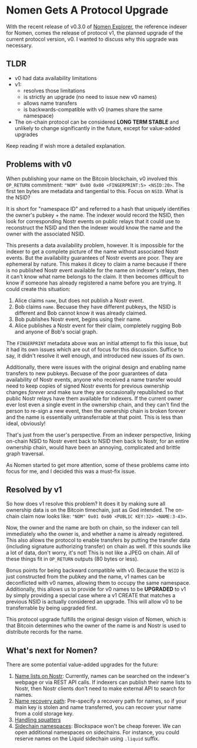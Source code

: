 # Nomen Gets A Protocol Upgrade

With the recent release of v0.3.0 of [Nomen Explorer](https://nomenexplorer.com), the reference indexer for Nomen, comes the release of protocol v1, the planned upgrade of the current protocol version, v0. I wanted to discuss why this upgrade was necessary.

## TLDR

- v0 had data availability limitations
- v1:
  - resolves those limitations
  - is strictly an upgrade (no need to issue new v0 names)
  - allows name transfers
  - is backwards-compatible with v0 (names share the same namespace)
- The on-chain protocol can be considered **LONG TERM STABLE** and unlikely to change significantly in the future, except for value-added upgrades
 
Keep reading if wish more a detailed explanation.

## Problems with v0

When publishing your name on the Bitcoin blockchain, v0 involved this `OP_RETURN` commitment: `"NOM" 0x00 0x00 <FINGERPRINT:5> <NSID:20>`. The first ten bytes are metadata and tangential to this. Focus on `NSID`. What is the NSID?

It is short for "namespace ID" and referred to a hash that uniquely identifies the owner's pubkey + the name. The indexer would record the NSID, then look for corresponding Nostr events on public relays that it could use to reconstruct the NSID and then the indexer would know the name and the owner with the associated NSID.

This presents a data availability problem, however. It is impossible for the indexer to get a complete picture of the name without associated Nostr events. But the availability guarantees of Nostr events are poor. They are ephemeral by nature. This makes it dicey to claim a name because if there is no published Nostr event available for the name on indexer's relays, then it can't know what name belongs to the claim. It then becomes difficult to know if someone has already registered a name before you are trying. It could create this situation:

1. Alice claims `name`, but does not publish a Nostr event.
2. Bob claims `name`. Becuase they have different pubkeys, the NSID is different and Bob cannot know it was already claimed.
3. Bob publishes Nostr event, begins using their name.
4. Alice publishes a Nostr event for their claim, completely rugging Bob and anyone of Bob's social graph.

The `FINGERPRINT` metadata above was an initial attempt to fix this issue, but it had its own issues which are out of focus for this discussion. Suffice to say, it didn't resolve it well enough, and introduced new issues of its own.

Additionally, there were issues with the original design and enabling name transfers to new pubkeys. Becuase of the poor guarantees of data availability of Nostr events, anyone who received a name transfer would need to keep copies of signed Nostr events for previous ownership changes *forever* and make sure they are occasionally republished so that public Nostr relays have them available for indexers. If the current owner ever lost even a single event in the ownership chain, and they can't find the person to re-sign a new event, then the ownership chain is broken forever and the name is essentially untransferrable at that point. This is less than ideal, obviously!

That's just from the user's perspective. From an indexer perspective, linking on-chain NSID to Nostr event back to NSID then back to Nostr, for an entire ownership chain, would have been an annoying, complicated and brittle graph traversal.

As Nomen started to get more attention, some of these problems came into focus for me, and I decided this was a must-fix issue.

## Resolved by v1

So how does v1 resolve this problem? It does it by making sure all ownership data is on the Bitcoin timechain, just as God intended. The on-chain claim now looks like: `"NOM" 0x01 0x00 <PUBLIC KEY:32> <NAME:3-43>`.

Now, the owner and the name are both on chain, so the indexer can tell immediately who the owner is, and whether a name is already registered. This also allows the protocol to enable transfers by putting the transfer data (including signature authorizing transfer) on chain as well. If this sounds like a lot of data, don't worry, it's not! This is not like a JPEG on chain. All of these things fit in `OP_RETURN` outputs (80 bytes or less).

Bonus points for being backward compatible with v0. Because the `NSID` is just constructed from the pubkey and the name, v1 names can be deconflicted with v0 names, allowing them to occupy the same namespace. Additionally, this allows us to provide for v0 names to be **UPGRADED** to v1 by simply providing a special case where a v1 CREATE that matches a previous NSID is actually considered an upgrade. This will allow v0 to be transferrable by being upgraded first.

This protocol upgrade fulfills the original design vision of Nomen, which is that Bitcoin determines who the owner of the name is and Nostr is used to distribute records for the name.

## What's next for Nomen?

There are some potential value-added upgrades for the future:

1. [Name lists on Nostr](https://github.com/ursuscamp/nomen/issues/13): Currently, names can be searched on the indexer's webpage or via REST API calls. If indexers can publish their name lists to Nostr, then Nostr clients don't need to make external API to search for names.
2. [Name recovery path](https://github.com/ursuscamp/nomen/issues/11): Pre-specify a recovery path for names, so if your main key is stolen and name transferred, you can recover your name from a cold storage key.
3. [Handling squatters](https://github.com/ursuscamp/nomen/issues/8)
4. [Sidechain namespaces](https://github.com/ursuscamp/nomen/issues/14): Blockspace won't be cheap forever. We can open additional namespaces on sidechains. For instance, you could reserve names on the Liquid sidechain using `.liquid` suffix.

